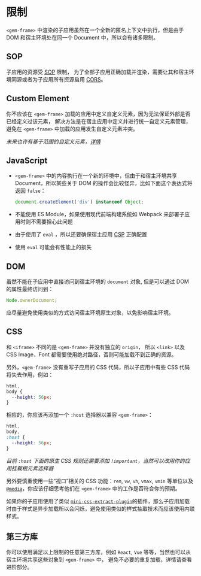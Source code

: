 # 限制

`<gem-frame>` 中渲染的子应用虽然在一个全新的匿名上下文中执行，但是由于 DOM 和宿主环境处在同一个 Document 中，所以会有诸多限制。

## SOP

子应用的资源受 [SOP](https://developer.mozilla.org/en-US/docs/Web/Security/Same-origin_policy) 限制，
为了全部子应用正确加载并渲染，需要让其和宿主环境同源或者为子应用所有资源启用 [CORS](https://developer.mozilla.org/en-US/docs/Web/HTTP/CORS)。

## Custom Element

你不应该在 `<gem-frame>` 加载的应用中定义自定义元素，因为无法保证外部是否已经定义过该元素，
解决方法是在宿主应用中定义并进行统一自定义元素管理，避免在 `<gem-frame>` 中加载的应用发生自定义元素冲突。

_未来也许有基于范围的自定义元素，[详情](https://github.com/WICG/webcomponents/issues/716)_

## JavaScript

- `<gem-frame>` 中的内容执行在一个新的环境中，但由于和宿主环境共享 Document，所以某些关于 DOM 的操作会比较怪异，比如下面这个表达式将返回 `false`：

  ```js
  document.createElement('div') instanceof Object;
  ```

- 不能使用 ES Module，如果使用现代前端构建系统如 Webpack 来部署子应用时则不需要担心此问题
- 由于使用了 `eval` ，所以还要确保宿主应用 [CSP](https://developer.mozilla.org/en-US/docs/Web/HTTP/Headers/Content-Security-Policy/script-src) 正确配置
- 使用 `eval` 可能会有性能上的损失

## DOM

虽然不能在子应用中直接访问到宿主环境的 `document` 对象, 但是可以通过 DOM 的属性最终访问到：

```js
Node.ownerDocument;
```

应尽量避免使用类似的方式访问宿主环境原生对象，以免影响宿主环境。

## CSS

和 `<iframe>` 不同的是 `<gem-frame>` 并没有独立的 `origin`，
所以 `<link>` 以及 CSS Image、Font 都需要使用绝对路径，否则可能加载不到正确的资源。

另外，`<gem-frame>` 没有重写子应用的 CSS 代码，所以子应用中有些 CSS 代码将失去作用，例如：

```css
html,
body {
  --height: 56px;
}
```

相应的，你应该再添加一个 `:host` 选择器以兼容 `<gem-frame>`：

```css
html,
body,
:host {
  --height: 56px;
}
```

_目前 `:host` 下面的原生 CSS 规则还需要添加 `!important`，当然可以改用你的应用挂载根元素选择器_

另外要慎重使用一些“视口”相关的 CSS 功能：`rem`, `vw`, `vh`, `vmax`, `vmin` 等单位以及 [`@media`](https://developer.mozilla.org/en-US/docs/Web/CSS/@media)，你应该仔细思考他们在 `<gem-frame>` 中的工作是否符合你的预期。

如果你的子应用使用了类似 [`mini-css-extract-plugin`](https://github.com/webpack-contrib/mini-css-extract-plugin)的插件，那么子应用加载时由于样式是异步加载所以会闪烁，避免使用类似的样式抽取技术而应该使用内联样式。

## 第三方库

你可以使用满足以上限制的任意第三方库，例如 `React`, `Vue` 等等，当然也可以从宿主环境共享这些对象到 `<gem-frame>` 中，
避免不必要的重复加载，详情请查看进阶部分。
